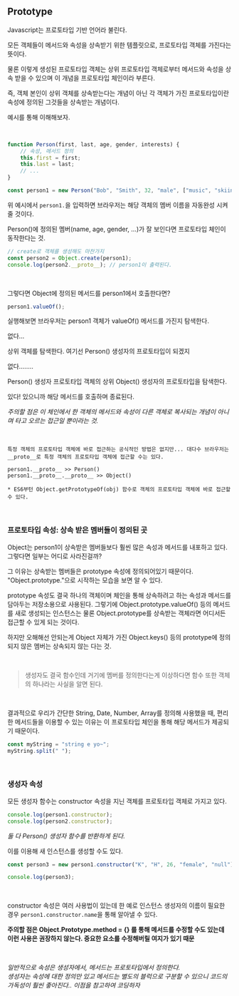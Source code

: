 ## Prototype

Javascript는 프로토타입 기반 언어라 불린다.

모든 객체들이 메서드와 속성을 상속받기 위한 템플릿으로, 프로토타입 객체를 가진다는 뜻이다.

물론 이렇게 생성된 프로토타입 객체는 상위 프로토타입 객체로부터 메서드와 속성을 상속 받을 수 있으며 이 개념을 프로토타입 체인이라 부른다.

즉, 객체 본인이 상위 객체를 상속받는다는 개념이 아닌 각 객체가 가진 프로토타입이란 속성에 정의된 그것들을 상속받는 개념이다.

예시를 통해 이해해보자.

<br>

```js
function Person(first, last, age, gender, interests) {
	// 속성, 메서드 정의
	this.first = first;
	this.last = last;
	// ...
}

const person1 = new Person("Bob", "Smith", 32, "male", ["music", "skiing"]);
```

위 예시에서 `person1.`을 입력하면 브라우저는 해당 객체의 멤버 이름을 자동완성 시켜줄 것이다.

Person()에 정의된 멤버(name, age, gender, ...)가 잘 보인다면 프로토타입 체인이 동작한다는 것.

```js
// create로 객체를 생성해도 마찬가지
const person2 = Object.create(person1);
console.log(person2.__proto__); // person1이 출력된다.
```

<br>

그렇다면 Object에 정의된 메서드를 person1에서 호출한다면?

```js
person1.valueOf();
```

실행해보면 브라우저는 person1 객체가 valueOf() 메서드를 가진지 탐색한다.

없다...

상위 객체를 탐색한다. 여기선 Person() 생성자의 프로토타입이 되겠지

없다........

Person() 생성자 프로토타입 객체의 상위 Object() 생성자의 프로토타입을 탐색한다.

있다! 있으니까 해당 메서드를 호출하며 종료된다.

_주의할 점은 이 체인에서 한 객체의 메서드와 속성이 다른 객체로 복사되는 개념이 아니며 타고 오르는 접근일 뿐이라는 것._

<br>

```
특정 객체의 프로토타입 객체에 바로 접근하는 공식적인 방법은 없지만... 대다수 브라우저는 __proto__로 특정 객체의 프로토타입 객체에 접근할 수는 있다.

person1.__proto__ >> Person()
person1.__proto__.__proto__ >> Object()

* ES6부턴 Object.getPrototypeOf(obj) 함수로 객체의 프로토타입 객체에 바로 접근할 수 있다.
```

<br>

### 프로토타입 속성: 상속 받은 멤버들이 정의된 곳

Object는 person1이 상속받은 멤버들보다 훨씬 많은 속성과 메서드를 내포하고 있다. 그렇다면 일부는 어디로 사라진걸까?

그 이유는 상속받는 멤버들은 prototype 속성에 정의되어있기 때문이다.  
"Object.prototype."으로 시작하는 모습을 보면 알 수 있다.

prototype 속성도 결국 하나의 객체이며 체인을 통해 상속하려고 하는 속성과 메서드를 담아두는 저장소용으로 사용된다. 그렇기에 Object.prototype.valueOf() 등의 메서드를 새로 생성되는 인스턴스는 물론 Object.prototype를 상속받는 객체라면 어디서든 접근할 수 있게 되는 것이다.

하지만 오해해선 안되는게 Object 자체가 가진 Object.keys() 등의 prototype에 정의되지 않은 멤버는 상속되지 않는 다는 것.

<br>

> 생성자도 결국 함수인데 거기에 멤버를 정의한다는게 이상하다면 함수 또한 객체의 하나라는 사실을 알면 된다.

<br>

결과적으로 우리가 간단한 String, Date, Number, Array를 정의해 사용했을 때, 편리한 메서드들을 이용할 수 있는 이유는 이 프로토타입 체인을 통해 해당 메서드가 제공되기 때문이다.

```js
const myString = "string e yo~";
myString.split(" ");
```

<br>

### 생성자 속성

모든 생성자 함수는 constructor 속성을 지닌 객체를 프로토타입 객체로 가지고 있다.

```js
console.log(person1.constructor);
console.log(person2.constructor);
```

_둘 다 Person() 생성자 함수를 반환하게 된다._

이를 이용해 새 인스턴스를 생성할 수도 있다.

```js
const person3 = new person1.constructor("K", "H", 26, "female", "null");

console.log(person3);
```

<br>

constructor 속성은 여러 사용법이 있는데 한 예로 인스턴스 생성자의 이름이 필요한 경우 `person1.constructor.name`을 통해 알아낼 수 있다.

**주의할 점은 Object.Prototype.method = {} 를 통해 메서드를 수정할 수도 있는데 이런 사용은 권장하지 않는다. 중요한 요소를 수정해버릴 여지가 있기 때문**

<br>

_일반적으로 속성은 생성자에서, 메서드는 프로토타입에서 정의한다.  
생성자는 속성에 대한 정의만 있고 메서드는 별도의 블럭으로 구분할 수 있으니 코드의 가독성이 훨씬 좋아진다.. 이점을 참고하여 코딩하자_
